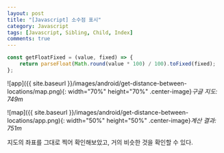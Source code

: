 ```yaml
---
layout: post
title: "[Javascript] 소수점 표시"
category: Javascript
tags: [Javascript, Sibling, Child, Index]
comments: true
---
```



```javascript
const getFloatFixed = (value, fixed) => {
	return parseFloat(Math.round(value * 100) / 100).toFixed(fixed);
};
```



![app]({{ site.baseurl }}/images/android/get-distance-between-locations/map.png){: width="70%" height="70%" .center-image}*구글 지도: 749m*

![map]({{ site.baseurl }}/images/android/get-distance-between-locations/app.png){: width="50%" height="50%" .center-image}*계산 결과: 751m*

지도의 좌표를 그대로 찍어 확인해보았고, 거의 비슷한 것을 확인할 수 있다.

<br />

